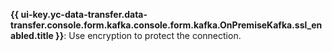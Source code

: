 **{{ ui-key.yc-data-transfer.data-transfer.console.form.kafka.console.form.kafka.OnPremiseKafka.ssl_enabled.title }}**: Use encryption to protect the connection.
